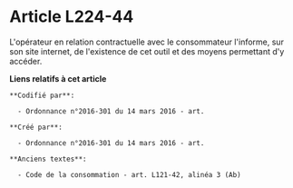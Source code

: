 # Article L224-44

L'opérateur en relation contractuelle avec le consommateur l'informe, sur son site internet, de l'existence de cet outil et
des moyens permettant d'y accéder.

**Liens relatifs à cet article**

	**Codifié par**:

	  - Ordonnance n°2016-301 du 14 mars 2016 - art.

	**Créé par**:

	  - Ordonnance n°2016-301 du 14 mars 2016 - art.

	**Anciens textes**:

	  - Code de la consommation - art. L121-42, alinéa 3 (Ab)
